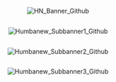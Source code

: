 <div align=center>

  ![HN_Banner_Github](https://github.com/humbanew/.github/assets/59739253/ec6f57df-319d-488e-ac2c-b81810826a02)

  <div style="margin-top: 3vw;"> 
  
  ![Humbanew_Subbanner1_Github](https://github.com/humbanew/.github/assets/59739253/43117920-9933-4c50-a0fe-05cb02583297)

  </div>
  <div style="margin-top: 3vw;"> 
  
  ![Humbanew_Subbanner2_Github](https://github.com/humbanew/.github/assets/59739253/077cda7e-d7ee-4eb1-a533-e2e4b53328ba)
  
  </div>
  <div style="margin-top: 3vw;"> 
  
  ![Humbanew_Subbanner3_Github](https://github.com/humbanew/.github/assets/59739253/c7aa2960-ab42-4b37-bc6f-73fb7f13ea94)
  
  </div>
  
</div>
